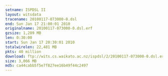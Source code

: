 ```yaml
---
setname: ISPDSL II
layout: witsdata
tracename: 20100117-073000-0.dsl
end: Sun Jan 17 21:00:01 2010
originalname: 20100117-073000-0.dsl.erf
gzsize: 1,289 MB
len: 0:30:00
start: Sun Jan 17 20:30:01 2010
totalwirelen: 22,481 MB
pkts: 40 million
download: ftp://wits.cs.waikato.ac.nz/ispdsl/2/20100117-073000-0.dsl.erf.gz
size: 3,066 MB
md5: ca44cabb5f5e7f827ee16b49f44c2497
---
```

